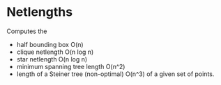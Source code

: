 # Netlengths

Computes the 
- half bounding box O(n)
- clique netlength O(n log n)
- star netlength O(n log n)
- minimum spanning tree length O(n^2)
- length of a Steiner tree (non-optimal) O(n^3)
of a given set of points.